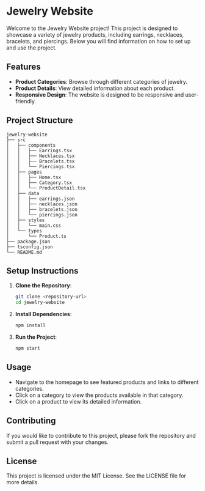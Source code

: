 # Jewelry Website

Welcome to the Jewelry Website project! This project is designed to showcase a variety of jewelry products, including earrings, necklaces, bracelets, and piercings. Below you will find information on how to set up and use the project.

## Features

- **Product Categories**: Browse through different categories of jewelry.
- **Product Details**: View detailed information about each product.
- **Responsive Design**: The website is designed to be responsive and user-friendly.

## Project Structure

```
jewelry-website
├── src
│   ├── components
│   │   ├── Earrings.tsx
│   │   ├── Necklaces.tsx
│   │   ├── Bracelets.tsx
│   │   └── Piercings.tsx
│   ├── pages
│   │   ├── Home.tsx
│   │   ├── Category.tsx
│   │   └── ProductDetail.tsx
│   ├── data
│   │   ├── earrings.json
│   │   ├── necklaces.json
│   │   ├── bracelets.json
│   │   └── piercings.json
│   ├── styles
│   │   └── main.css
│   └── types
│       └── Product.ts
├── package.json
├── tsconfig.json
└── README.md
```

## Setup Instructions

1. **Clone the Repository**: 
   ```bash
   git clone <repository-url>
   cd jewelry-website
   ```

2. **Install Dependencies**: 
   ```bash
   npm install
   ```

3. **Run the Project**: 
   ```bash
   npm start
   ```

## Usage

- Navigate to the homepage to see featured products and links to different categories.
- Click on a category to view the products available in that category.
- Click on a product to view its detailed information.

## Contributing

If you would like to contribute to this project, please fork the repository and submit a pull request with your changes.

## License

This project is licensed under the MIT License. See the LICENSE file for more details.